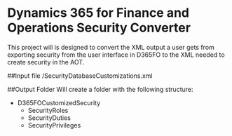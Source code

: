 # Dynamics 365 for Finance and Operations Security Converter

This project will is designed to convert the XML output a user gets from exporting security from the user interface in D365FO to the XML needed to create security in the AOT.

##Input file
<PathToFile>/SecurityDatabaseCustomizations.xml

##Output Folder
Will create a folder with the following structure:
- D365FOCustomizedSecurity
    - SecurityRoles
	- SecurityDuties
	- SecurityPrivileges
